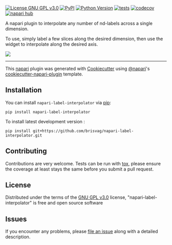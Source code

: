 
[![License GNU GPL v3.0](https://img.shields.io/pypi/l/napari-label-interpolator.svg?color=green)](https://github.com/brisvag/napari-label-interpolator/raw/main/LICENSE)
[![PyPI](https://img.shields.io/pypi/v/napari-label-interpolator.svg?color=green)](https://pypi.org/project/napari-label-interpolator)
[![Python Version](https://img.shields.io/pypi/pyversions/napari-label-interpolator.svg?color=green)](https://python.org)
[![tests](https://github.com/brisvag/napari-label-interpolator/workflows/tests/badge.svg)](https://github.com/brisvag/napari-label-interpolator/actions)
[![codecov](https://codecov.io/gh/brisvag/napari-label-interpolator/branch/main/graph/badge.svg)](https://codecov.io/gh/brisvag/napari-label-interpolator)
[![napari hub](https://img.shields.io/endpoint?url=https://api.napari-hub.org/shields/napari-label-interpolator)](https://napari-hub.org/plugins/napari-label-interpolator)

A napari plugin to interpolate any number of nd-labels across a single dimension.

To use, simply label a few slices along the desired dimension, then use the widget to interpolate along the desired axis.

![](https://user-images.githubusercontent.com/23482191/189153632-40ef38b7-be89-40b3-b583-b17f3241c67b.png)

----------------------------------

This [napari] plugin was generated with [Cookiecutter] using [@napari]'s [cookiecutter-napari-plugin] template.

<!--
Don't miss the full getting started guide to set up your new package:
https://github.com/napari/cookiecutter-napari-plugin#getting-started

and review the napari docs for plugin developers:
https://napari.org/stable/plugins/index.html
-->

## Installation

You can install `napari-label-interpolator` via [pip]:

    pip install napari-label-interpolator



To install latest development version :

    pip install git+https://github.com/brisvag/napari-label-interpolator.git


## Contributing

Contributions are very welcome. Tests can be run with [tox], please ensure
the coverage at least stays the same before you submit a pull request.

## License

Distributed under the terms of the [GNU GPL v3.0] license,
"napari-label-interpolator" is free and open source software

## Issues

If you encounter any problems, please [file an issue] along with a detailed description.

[napari]: https://github.com/napari/napari
[Cookiecutter]: https://github.com/audreyr/cookiecutter
[@napari]: https://github.com/napari
[MIT]: http://opensource.org/licenses/MIT
[BSD-3]: http://opensource.org/licenses/BSD-3-Clause
[GNU GPL v3.0]: http://www.gnu.org/licenses/gpl-3.0.txt
[GNU LGPL v3.0]: http://www.gnu.org/licenses/lgpl-3.0.txt
[Apache Software License 2.0]: http://www.apache.org/licenses/LICENSE-2.0
[Mozilla Public License 2.0]: https://www.mozilla.org/media/MPL/2.0/index.txt
[cookiecutter-napari-plugin]: https://github.com/napari/cookiecutter-napari-plugin

[file an issue]: https://github.com/brisvag/napari-label-interpolator/issues

[napari]: https://github.com/napari/napari
[tox]: https://tox.readthedocs.io/en/latest/
[pip]: https://pypi.org/project/pip/
[PyPI]: https://pypi.org/

